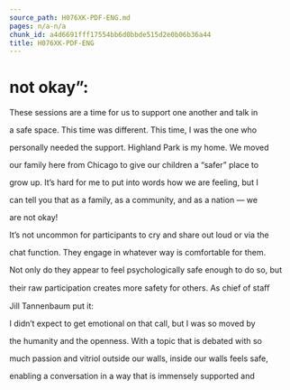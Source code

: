 ```yaml
---
source_path: H076XK-PDF-ENG.md
pages: n/a-n/a
chunk_id: a4d6691fff17554bb6d0bbde515d2e0b06b36a44
title: H076XK-PDF-ENG
---
```

# not okay”:

These sessions are a time for us to support one another and talk in

a safe space. This time was different. This time, I was the one who

personally needed the support. Highland Park is my home. We moved

our family here from Chicago to give our children a “safer” place to

grow up. It’s hard for me to put into words how we are feeling, but I

can tell you that as a family, as a community, and as a nation — we

are not okay!

It’s not uncommon for participants to cry and share out loud or via the

chat function. They engage in whatever way is comfortable for them.

Not only do they appear to feel psychologically safe enough to do so, but

their raw participation creates more safety for others. As chief of staﬀ

Jill Tannenbaum put it:

I didn’t expect to get emotional on that call, but I was so moved by

the humanity and the openness. With a topic that is debated with so

much passion and vitriol outside our walls, inside our walls feels safe,

enabling a conversation in a way that is immensely supported and
